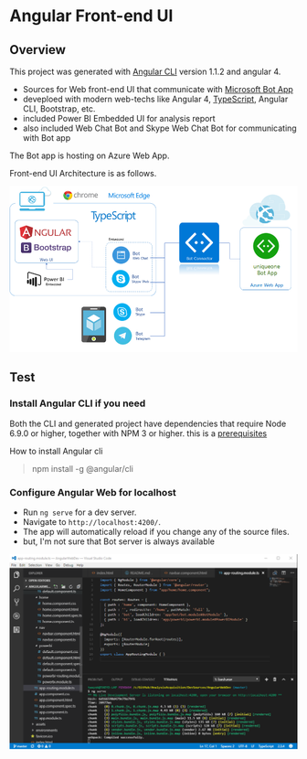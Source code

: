 # Angular Front-end UI 

## Overview

This project was generated with [Angular CLI](https://github.com/angular/angular-cli) version 1.1.2 and angular 4.

- Sources for Web front-end UI that communicate with [Microsoft Bot App](https://dev.botframework.com/)
- deveploed with modern web-techs like Angular 4, [TypeScript](https://www.typescriptlang.org/), Angular CLI, Bootstrap, etc.
- included Power BI Embedded UI for analysis report
- also included Web Chat Bot and Skype Web Chat Bot for communicating with Bot app

The Bot app is hosting on Azure Web App.

Front-end UI Architecture is as follows.

![Front-end UI Architecture](images/frontend-bot.png)

## Test

### Install Angular CLI if you need

Both the CLI and generated project have dependencies that require Node 6.9.0 or higher, together with NPM 3 or higher. this is a [prerequisites](https://github.com/angular/angular-cli#prerequisites)

How to install Angular cli

> npm install -g @angular/cli

### Configure Angular Web for localhost
- Run `ng serve` for a dev server. 
- Navigate to `http://localhost:4200/`. 
- The app will automatically reload if you change any of the source files.
- but, I'm not sure that Bot server is always available 

![VS code](images/vscode.png)
